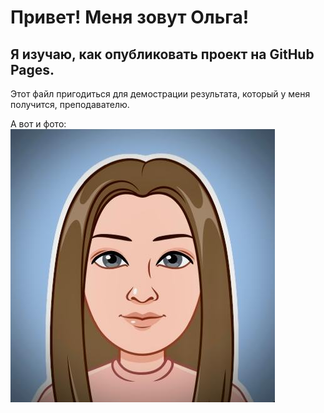 # Привет! Меня зовут Ольга! 
## Я изучаю, как опубликовать проект на GitHub Pages.
Этот файл пригодиться для демострации результата, который у меня получится, преподавателю.

А вот и фото:
![Getting Started](./images/img.jpeg)


